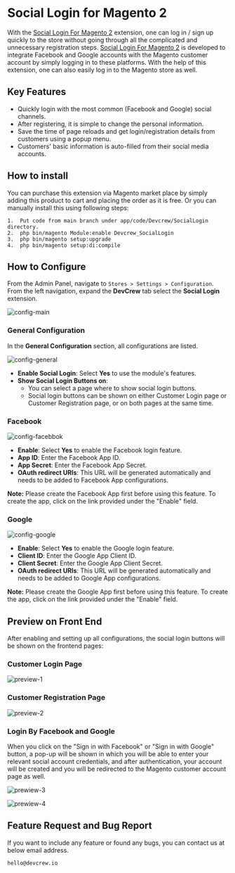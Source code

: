 # Social Login for Magento 2 

With the [Social Login For Magento 2](https://github.com/DevCrew-io/Social-Login) extension, one can log in / sign up quickly to the store without going through all the complicated and unnecessary registration steps. [Social Login For Magento 2](https://github.com/DevCrew-io/Social-Login) is developed to integrate Facebook and Google accounts with the Magento customer account by simply logging in to these platforms. With the help of this extension, one can also easily log in to the Magento store as well.

## Key Features

 - Quickly login with the most common (Facebook and Google) social channels.
 - After registering, it is simple to change the personal information.
 - Save the time of page reloads and get login/registration details from customers using a popup menu.
 - Customers' basic information is auto-filled from their social media accounts.

## How to install

You can purchase this extension via Magento market place by simply adding this product to cart and placing the order as it is free. Or you can manually install this using following steps: 

```
1.  Put code from main branch under app/code/Devcrew/SocialLogin directory.
2.  php bin/magento Module:enable Devcrew_SocialLogin
3.  php bin/magento setup:upgrade  
4.  php bin/magento setup:di:compile
```

## How to Configure

From the Admin Panel, navigate to `Stores > Settings > Configuration`. From the left navigation, expand the **DevCrew** tab select the **Social Login** extension.

![config-main](https://i.imgur.com/ZhnZQcM.png)

### General Configuration

In the **General Configuration** section, all configurations are listed.

![config-general](https://i.imgur.com/krLL88V.png)

- **Enable Social Login**: Select **Yes** to use the module's features.
- **Show Social Login Buttons on**:
    - You can select a page where to show social login buttons.
    - Social login buttons can be shown on either Customer Login page or Customer Registration page, or on both pages at the same time.

### Facebook

![config-facebbok](https://i.imgur.com/vlXUGzV.png)

- **Enable**: Select **Yes** to enable the Facebook login feature.
- **App ID**: Enter the Facebook App ID.
- **App Secret**: Enter the Facebook App Secret.
- **OAuth redirect URIs**: This URL will be generated automatically and needs to be added to Facebook App configurations.

**Note:** Please create the Facebook App first before using this feature. To create the app, click on the link provided under the "Enable" field.

### Google

![config-google](https://i.imgur.com/3LnpNzY.png)

- **Enable**: Select **Yes** to enable the Google login feature.
- **Client ID**: Enter the Google App Client ID.
- **Client Secret**: Enter the Google App Client Secret.
- **OAuth redirect URIs**: This URL will be generated automatically and needs to be added to Google App configurations.

**Note:** Please create the Google App first before using this feature. To create the app, click on the link provided under the "Enable" field.

## Preview on Front End 

After enabling and setting up all configurations, the social login buttons will be shown on the frontend pages:

### Customer Login Page

![preview-1](https://i.imgur.com/kcJ5Rbr.png)

### Customer Registration Page

![preview-2](https://i.imgur.com/XQkU2nb.png)

### Login By Facebook and Google

When you click on the "Sign in with Facebook" or "Sign in with Google" button, a pop-up will be shown in which you will be able to enter your relevant social account credentials, and after authentication, your account will be created and you will be redirected to the Magento customer account page as well.

![prewiew-3](https://i.imgur.com/xUwUPiY.png)

![prewiew-4](https://i.imgur.com/ZlhhZcS.png)


## Feature Request and Bug Report
If you want to include any feature or found any bugs, you can contact us at below email address.

``hello@devcrew.io``
